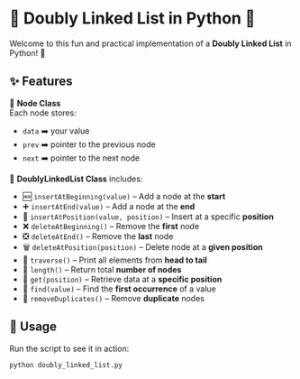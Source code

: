 # 🔗 Doubly Linked List in Python 🐍

Welcome to this fun and practical implementation of a **Doubly Linked List** in Python! 🚀

## ✨ Features

🧩 **Node Class**  
Each node stores:
- `data` ➡️ your value
- `prev` ➡️ pointer to the previous node
- `next` ➡️ pointer to the next node

🔗 **DoublyLinkedList Class** includes:

- 🆕 `insertAtBeginning(value)` – Add a node at the **start**
- ➕ `insertAtEnd(value)` – Add a node at the **end**
- 🔢 `insertAtPosition(value, position)` – Insert at a specific **position**
- ❌ `deleteAtBeginning()` – Remove the **first** node
- ❎ `deleteAtEnd()` – Remove the **last** node
- 🗑️ `deleteAtPosition(position)` – Delete node at a **given position**
- 👀 `traverse()` – Print all elements from **head to tail**
- 🔢 `length()` – Return total **number of nodes**
- 📍 `get(position)` – Retrieve data at a **specific position**
- 🔎 `find(value)` – Find the **first occurrence** of a value
- 🚫 `removeDuplicates()` – Remove **duplicate** nodes

## 🚀 Usage

Run the script to see it in action:

```bash
python doubly_linked_list.py
